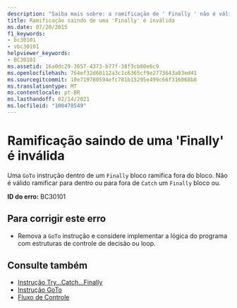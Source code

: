```yaml
---
description: "Saiba mais sobre: a ramificação de ' Finally ' não é válida"
title: Ramificação saindo de uma 'Finally' é inválida
ms.date: 07/20/2015
f1_keywords:
- bc30101
- vbc30101
helpviewer_keywords:
- BC30101
ms.assetid: 16a0dc29-3657-4373-b77f-38f3cb80e6c9
ms.openlocfilehash: 764ef32d60112a3c1c6365cf9e2773643a83ed41
ms.sourcegitcommit: 10e719780594efc781b15295e499c66f316068b8
ms.translationtype: MT
ms.contentlocale: pt-BR
ms.lasthandoff: 02/14/2021
ms.locfileid: "100478549"
---
```

# <a name="branching-out-of-a-finally-is-not-valid"></a>Ramificação saindo de uma 'Finally' é inválida

Uma `GoTo` instrução dentro de um `Finally` bloco ramifica fora do bloco. Não é válido ramificar para dentro ou para fora de `Catch` um `Finally` bloco ou.  
  
 **ID do erro:** BC30101  
  
## <a name="to-correct-this-error"></a>Para corrigir este erro  
  
- Remova a `GoTo` instrução e considere implementar a lógica do programa com estruturas de controle de decisão ou loop.  
  
## <a name="see-also"></a>Consulte também

- [Instrução Try...Catch...Finally](../language-reference/statements/try-catch-finally-statement.md)
- [Instrução GoTo](../language-reference/statements/goto-statement.md)
- [Fluxo de Controle](../programming-guide/language-features/control-flow/index.md)
